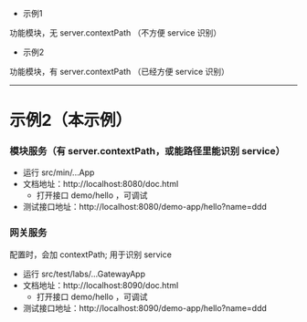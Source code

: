 
* 示例1

功能模块，无 server.contextPath （不方便 service 识别）

* 示例2

功能模块，有 server.contextPath （已经方便 service 识别）

---

# 示例2（本示例）

###  模块服务（有 server.contextPath，或能路径里能识别 service）

* 运行 src/min/...App
* 文档地址：http://localhost:8080/doc.html
  * 打开接口 demo/hello ，可调试
* 测试接口地址：http://localhost:8080/demo-app/hello?name=ddd

### 网关服务

配置时，会加 contextPath; 用于识别 service

* 运行 src/test/labs/...GatewayApp
* 文档地址：http://localhost:8090/doc.html
  * 打开接口 demo/hello ，可调试
* 测试接口地址：http://localhost:8090/demo-app/hello?name=ddd